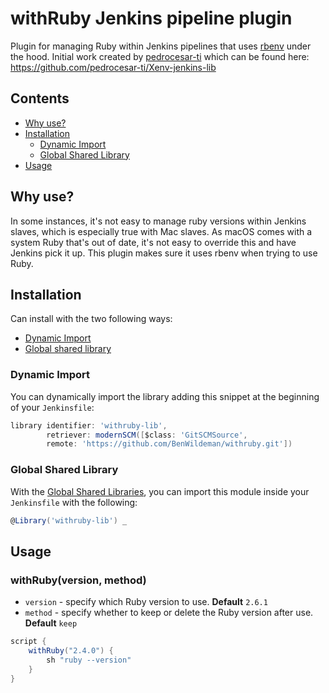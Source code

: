 # withRuby Jenkins pipeline plugin

Plugin for managing Ruby within Jenkins pipelines that uses [rbenv](https://github.com/rbenv/rbenv) under the hood. Initial work created by [pedrocesar-ti](https://github.com/pedrocesar-ti) which can be found here: https://github.com/pedrocesar-ti/Xenv-jenkins-lib

## Contents

* [Why use?](#why-use)
* [Installation](#installation)
    * [Dynamic Import](#dynamic-import)
    * [Global Shared Library](#global-shared-library)
* [Usage](#usage)

## Why use?

In some instances, it's not easy to manage ruby versions within Jenkins slaves, which is especially true with Mac slaves. As macOS comes with a system Ruby that's out of date, it's not easy to override this and have Jenkins pick it up. This plugin makes sure it uses rbenv when trying to use Ruby.

## Installation

Can install with the two following ways:

* [Dynamic Import](#dynamic-import)
* [Global shared library](#global-shared-library)

### Dynamic Import

You can dynamically import the library adding this snippet at the beginning of your `Jenkinsfile`:

```groovy
library identifier: 'withruby-lib', 
        retriever: modernSCM([$class: 'GitSCMSource', 
        remote: 'https://github.com/BenWildeman/withruby.git'])
```

### Global Shared Library

With the [Global Shared Libraries](https://jenkins.io/doc/book/pipeline/shared-libraries/#global-shared-libraries), you can import this module inside your `Jenkinsfile` with the following:

```groovy
@Library('withruby-lib') _
```

## Usage


### withRuby(version, method)
* `version` - specify which Ruby version to use. **Default** `2.6.1`
* `method` - specify whether to keep or delete the Ruby version after use. **Default** `keep`

```groovy
script {
    withRuby("2.4.0") {
        sh "ruby --version"
    }
}
```
